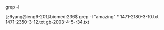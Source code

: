 grep -l

  [z6yang@ieng6-201]:biomed:236$ grep -l "amazing" *
  1471-2180-3-10.txt
  1471-2350-3-12.txt
  gb-2003-4-5-r34.txt
